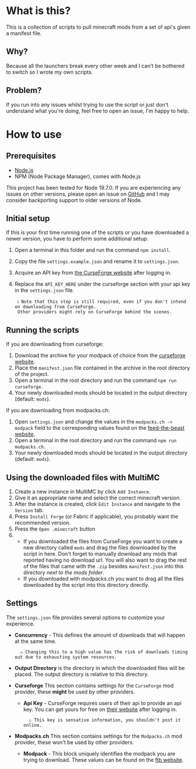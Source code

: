 # What is this?
This is a collection of scripts to pull minecraft mods from a set of api's given a manifest file.

## Why?
Because all the launchers break every other week and I can't be bothered to switch so I wrote my own scripts.

## Problem?
If you run into any issues whilst trying to use the script or just don't understand what you're doing, feel free to open an issue, I'm happy to help.

# How to use

## Prerequisites
- [Node.js](https://nodejs.org/en)
- NPM (Node Package Manager), comes with Node.js

This project has been tested for Node 19.7.0.
If you are experiencing any issues on other versions, please open an issue on [GitHub](https://github.com/newo-2001/MC-Modpack-Downloader) and I may consider backporting support to older versions of Node.

## Initial setup
If this is your first time running one of the scripts or you have downloaded a newer version, you have to perform some additional setup:
1. Open a terminal in this folder and run the command `npm install`.
2. Copy the file `settings.example.json` and rename it to `settings.json`.
3. Acquire an API key from [the CurseForge website](https://console.curseforge.com/?#/api-keys) after logging in.
4. Replace the `API_KEY_HERE` under the curseforge section with your api key in the `settings.json` file.
    
        ℹ️ Note that this step is still required, even if you don't intend on downloading from CurseForge.
        Other providers might rely on CurseForge behind the scenes.

## Running the scripts
If you are downloading from curseforge:
1. Download the archive for your modpack of choice from the [curseforge website](https://www.curseforge.com/minecraft/search?class=modpacks).
2. Place the `manifest.json` file contained in the archive in the root directory of the project.
3. Open a terminal in the root directory and run the command `npm run curseforge`.
4. Your newly downloaded mods should be located in the output directory (default: `mods`).

If you are downloading from modpacks.ch:
1. Open `settings.json` and change the values in the `modpacks.ch -> modpack` field to the corresponding values found on the [feed-the-beast website](https://www.feed-the-beast.com/).
2. Open a terminal in the root directory and run the command `npm run modpacks.ch`.
3. Your newly downloaded mods should be located in the output directory (default: `mods`).

## Using the downloaded files with MultiMC
1. Create a new instance in MultiMC by click `Add Instance`.
2. Give it an appropriate name and select the correct minecraft version.
3. After the instance is created, click `Edit Instance` and navigate to the `Version` tab.
4. Press `Install Forge` (or Fabric if applicable), you probably want the recommended version.
5. Press the `Open .minecraft` button
6. - If you downloaded the files from CurseForge you want to create a new directory called `mods` and drag the files downloaded by the script in here. Don't forget to manually download any mods that reported having no download url. You will also want to drag the rest of the files that came with the `.zip` besides `manifest.json` into this directory *next to the mods folder*.
   - If you downloaded with modpacks.ch you want to drag all the files downloaded by the script into this directory directly.

## Settings
The `settings.json` file provides several options to customize your experience.
- **Concurrency** - This defines the amount of downloads that will happen at the same time.
    
        ⚠️ Changing this to a high value has the risk of downloads timing out due to exhausting system resources.
- **Output Directory** is the directory in which the downloaded files will be placed. The output directory is relative to this directory.
- **Curseforge** This section contains settings for the `CurseForge` mod provider, these **might** be used by other providers.
    - **Api Key** - CurseForge requires users of their api to provide an api key. You can get yours for free on [their website](https://console.curseforge.com/?#/api-keys) after logging in.
    
            ⚠️ This key is sensative information, you shouldn't post it online.
- **Modpacks.ch** This section contains settings for the `Modpacks.ch` mod provider, these won't be used by other providers.
    - **Modpack** - This block uniquely identifies the modpack you are trying to download. These values can be found on the [ftb website](https://www.feed-the-beast.com/).
